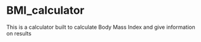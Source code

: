 # BMI_calculator
 This is a calculator built to calculate Body Mass Index and give information on results
